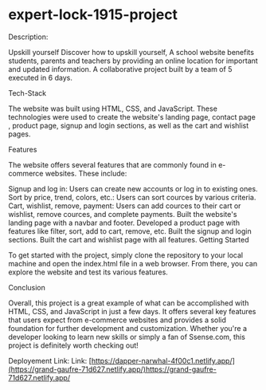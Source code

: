 # expert-lock-1915-project
Description: 

Upskill yourself Discover how to upskill yourself, A school
website benefits students, parents and teachers by providing
an online location for important and updated information.
A collaborative project built by a team of 5 executed in 6 days.

Tech-Stack

The website was built using HTML, CSS, and JavaScript. These technologies were used to create the website's  landing page, contact page , product page, signup and login sections, as well as the cart and wishlist pages.


Features

The website offers several features that are commonly found in e-commerce websites. These include:

Signup and log in: Users can create new accounts or log in to existing ones. Sort by price, trend, colors, etc.: Users can sort cources by various criteria. Cart, wishlist, remove, payment: Users can add cources to their cart or wishlist, remove cources, and complete payments. Built the website's landing page with a navbar and footer. Developed a product page with features like filter, sort, add to cart, remove, etc. Built the signup and login sections. Built the cart and wishlist page with all features. Getting Started

To get started with the project, simply clone the repository to your local machine and open the index.html file in a web browser. From there, you can explore the website and test its various features.

Conclusion

Overall, this project is a great example of what can be accomplished with HTML, CSS, and JavaScript in just a few days. It offers several key features that users expect from e-commerce websites and provides a solid foundation for further development and customization. Whether you're a developer looking to learn new skills or simply a fan of Ssense.com, this project is definitely worth checking out!

Deployement Link:
Link: [https://dapper-narwhal-4f00c1.netlify.app/](https://grand-gaufre-71d627.netlify.app/)https://grand-gaufre-71d627.netlify.app/
